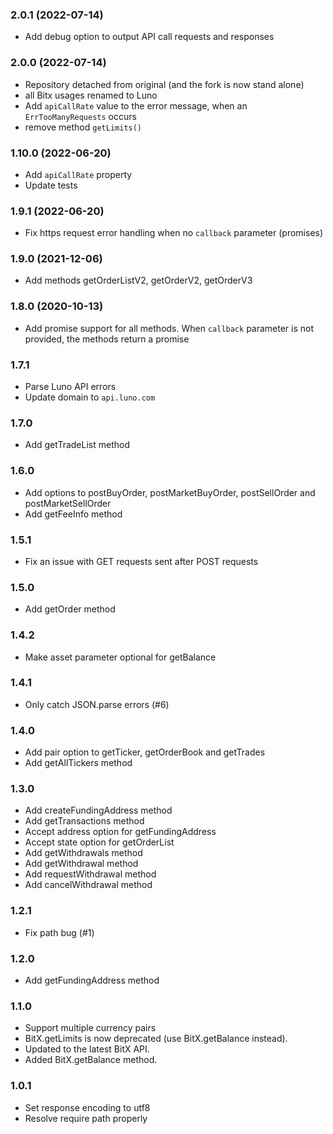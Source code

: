 ### 2.0.1 (2022-07-14)

* Add debug option to output API call requests and responses 

### 2.0.0 (2022-07-14)

* Repository detached from original (and the fork is now stand alone)
* all Bitx usages renamed to Luno
* Add `apiCallRate` value to the error message, when an `ErrTooManyRequests` occurs
* remove method `getLimits()`

### 1.10.0 (2022-06-20)

* Add `apiCallRate` property
* Update tests

### 1.9.1 (2022-06-20)

* Fix https request error handling when no `callback` parameter (promises)

### 1.9.0 (2021-12-06)

* Add methods getOrderListV2, getOrderV2, getOrderV3

### 1.8.0 (2020-10-13)

* Add promise support for all methods. When `callback` parameter is not provided, the methods return a promise

### 1.7.1

* Parse Luno API errors
* Update domain to `api.luno.com`

### 1.7.0

* Add getTradeList method

### 1.6.0

* Add options to postBuyOrder, postMarketBuyOrder, postSellOrder and postMarketSellOrder
* Add getFeeInfo method

### 1.5.1

* Fix an issue with GET requests sent after POST requests

### 1.5.0

* Add getOrder method

### 1.4.2

* Make asset parameter optional for getBalance

### 1.4.1

* Only catch JSON.parse errors (#6)

### 1.4.0

* Add pair option to getTicker, getOrderBook and getTrades
* Add getAllTickers method

### 1.3.0

* Add createFundingAddress method
* Add getTransactions method
* Accept address option for getFundingAddress
* Accept state option for getOrderList
* Add getWithdrawals method
* Add getWithdrawal method
* Add requestWithdrawal method
* Add cancelWithdrawal method

### 1.2.1

* Fix path bug (#1)

### 1.2.0

* Add getFundingAddress method

### 1.1.0

* Support multiple currency pairs
* BitX.getLimits is now deprecated (use BitX.getBalance instead).
* Updated to the latest BitX API.
* Added BitX.getBalance method.

### 1.0.1

* Set response encoding to utf8
* Resolve require path properly
